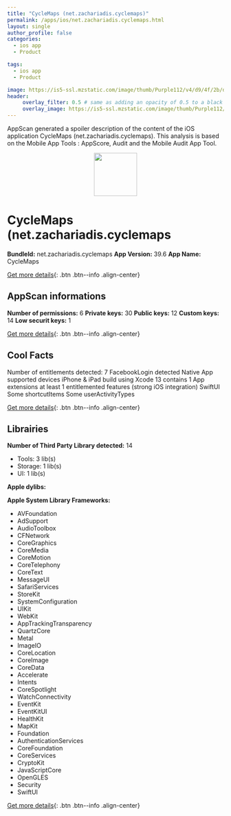 ```yaml
---
title: "CycleMaps (net.zachariadis.cyclemaps)"
permalink: /apps/ios/net.zachariadis.cyclemaps.html
layout: single
author_profile: false
categories: 
  - ios app 
  - Product 

tags: 
  - ios app 
  - Product 

image: https://is5-ssl.mzstatic.com/image/thumb/Purple112/v4/d9/4f/2b/d94f2bbc-3936-49df-a243-203a847b3b21/Icon-0-1x_U007emarketing-0-7-0-85-220.png/512x512bb.jpg
header: 
     overlay_filter: 0.5 # same as adding an opacity of 0.5 to a black background
     overlay_image: https://is5-ssl.mzstatic.com/image/thumb/Purple112/v4/d9/4f/2b/d94f2bbc-3936-49df-a243-203a847b3b21/Icon-0-1x_U007emarketing-0-7-0-85-220.png/512x512bb.jpg
---
```

AppScan generated a spoiler description of the content of the iOS application CycleMaps (net.zachariadis.cyclemaps). This analysis is based on the Mobile App Tools : AppScore, Audit and the Mobile Audit App Tool.

  
  
<div style="text-align: center;"><img src="https://is5-ssl.mzstatic.com/image/thumb/Purple112/v4/d9/4f/2b/d94f2bbc-3936-49df-a243-203a847b3b21/Icon-0-1x_U007emarketing-0-7-0-85-220.png/512x512bb.jpg" width="100" height="100"></div>  
  
# CycleMaps (net.zachariadis.cyclemaps

**BundleId:** net.zachariadis.cyclemaps
**App Version:** 39.6
**App Name:** CycleMaps


[Get more details](/pricing.html){: .btn .btn--info .align-center}  
  
## AppScan informations 

**Number of permissions:** 6
**Private keys:** 30
**Public keys:** 12
**Custom keys:** 14
**Low securit keys:** 1
  
[Get more details](/pricing.html){: .btn .btn--info .align-center}

## Cool Facts

Number of entitlements detected: 7
FacebookLogin detected
Native App
supported devices iPhone & iPad
build using Xcode 13
contains 1 App extensions
at least 1 entitlemented features (strong iOS integration)
SwiftUI
Some shortcutItems 
Some userActivityTypes
  
[Get more details](/pricing.html){: .btn .btn--info .align-center}

## Librairies 
**Number of Third Party Library detected:** 14
- Tools: 3 lib(s)
- Storage: 1 lib(s)
- UI: 1 lib(s)

**Apple dylibs:**


**Apple System Library Frameworks:**
- AVFoundation
- AdSupport
- AudioToolbox
- CFNetwork
- CoreGraphics
- CoreMedia
- CoreMotion
- CoreTelephony
- CoreText
- MessageUI
- SafariServices
- StoreKit
- SystemConfiguration
- UIKit
- WebKit
- AppTrackingTransparency
- QuartzCore
- Metal
- ImageIO
- CoreLocation
- CoreImage
- CoreData
- Accelerate
- Intents
- CoreSpotlight
- WatchConnectivity
- EventKit
- EventKitUI
- HealthKit
- MapKit
- Foundation
- AuthenticationServices
- CoreFoundation
- CoreServices
- CryptoKit
- JavaScriptCore
- OpenGLES
- Security
- SwiftUI


  
[Get more details](/pricing.html){: .btn .btn--info .align-center}

